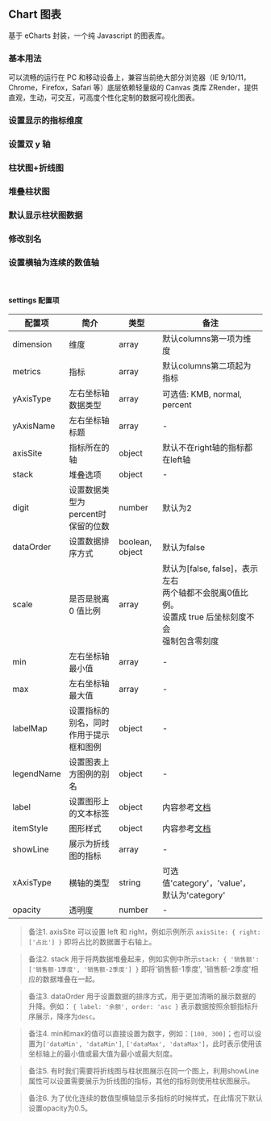 <div class="demo-header">
<p class="overviewicon">
  <span class="wapi-chart-pie"/>
</p>

## Chart 图表

<nova-uxlink widget-name="Chart"></nova-uxlink>

基于 eCharts 封装，一个纯 Javascript 的图表库。
</div>

### 基本用法

<p>可以流畅的运行在 PC 和移动设备上，兼容当前绝大部分浏览器（IE 9/10/11，Chrome，Firefox，Safari 等）底层依赖轻量级的 Canvas 类库 ZRender，提供直观，生动，可交互，可高度个性化定制的数据可视化图表。</p>

<nova-demo-view link="chart/histogram/base"></nova-demo-view>

### 设置显示的指标维度

<nova-demo-view link="chart/histogram/demo2"></nova-demo-view>

### 设置双 y 轴

<nova-demo-view link="chart/histogram/demo3"></nova-demo-view>

### 柱状图+折线图

<nova-demo-view link="chart/histogram/demo4"></nova-demo-view>

### 堆叠柱状图

<nova-demo-view link="chart/histogram/demo5"></nova-demo-view>

### 默认显示柱状图数据

<nova-demo-view link="chart/histogram/demo6"></nova-demo-view>

### 修改别名

<nova-demo-view link="chart/histogram/demo7"></nova-demo-view>

### 设置横轴为连续的数值轴

<nova-demo-view link="chart/histogram/demo8"></nova-demo-view>

<br>

#### settings 配置项

| 配置项 | 简介 | 类型 | 备注 |
| --- | --- | --- | --- |
| dimension | 维度 | array | 默认columns第一项为维度 |
| metrics | 指标 | array | 默认columns第二项起为指标 |
| yAxisType | 左右坐标轴数据类型 | array | 可选值: KMB, normal, percent |
| yAxisName | 左右坐标轴标题 | array | - |
| axisSite | 指标所在的轴 | object | 默认不在right轴的指标都在left轴 |
| stack | 堆叠选项 | object | - |
| digit | 设置数据类型为percent时保留的位数 | number | 默认为2 |
| dataOrder | 设置数据排序方式 | boolean, object | 默认为false |
| scale | 是否是脱离 0 值比例 | array | 默认为[false, false]，表示左右<br>两个轴都不会脱离0值比例。<br>设置成 true 后坐标刻度不会<br>强制包含零刻度<br> |
| min | 左右坐标轴最小值 | array | - |
| max | 左右坐标轴最大值 | array | - |
| labelMap | 设置指标的别名，同时作用于提示框和图例| object | - |
| legendName | 设置图表上方图例的别名 | object | - |
| label | 设置图形上的文本标签 | object | 内容参考[文档](http://xui.test.huawei.com/echarts4/echarts-doc/public/cn/option.html#series-bar.label) |
| itemStyle | 图形样式 | object | 内容参考[文档](http://xui.test.huawei.com/echarts4/echarts-doc/public/cn/option.html#series-bar.itemStyle) |
| showLine | 展示为折线图的指标 | array | - |
| xAxisType | 横轴的类型 | string | 可选值'category'，'value'，默认为'category' |
| opacity | 透明度 | number | - |

> 备注1. axisSite 可以设置 left 和 right，例如示例所示 `axisSite: { right: ['占比'] }` 即将占比的数据置于右轴上。

> 备注2. stack 用于将两数据堆叠起来，例如实例中所示`stack: { '销售额': ['销售额-1季度', '销售额-2季度'] }` 即将'销售额-1季度', '销售额-2季度'相应的数据堆叠在一起。

> 备注3. dataOrder 用于设置数据的排序方式，用于更加清晰的展示数据的升降。例如： `{ label: '余额', order: 'asc }` 表示数据按照余额指标升序展示，降序为`desc`。

> 备注4. min和max的值可以直接设置为数字，例如：`[100, 300]`；也可以设置为`['dataMin', 'dataMin']`, `['dataMax', 'dataMax']`，此时表示使用该坐标轴上的最小值或最大值为最小或最大刻度。

> 备注5. 有时我们需要将折线图与柱状图展示在同一个图上，利用showLine属性可以设置需要展示为折线图的指标，其他的指标则使用柱状图展示。

> 备注6. 为了优化连续的数值型横轴显示多指标的时候样式，在此情况下默认设置opacity为0.5。
